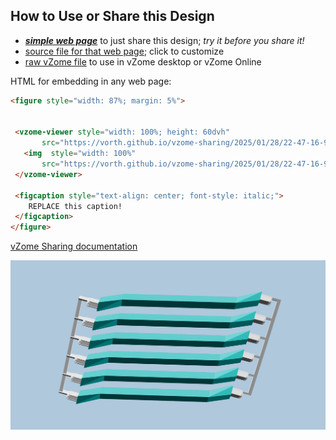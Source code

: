 
## How to Use or Share this Design

 - [***simple web page***](<https://vorth.github.io/vzome-sharing/2025/01/28/22-47-16-981Z-bg1-for-sls-printing-6/>) to just share this design; *try it before you share it!*
 - [source file for that web page](<https://github.com/vorth/vzome-sharing/edit/main/2025/01/28/22-47-16-981Z-bg1-for-sls-printing-6/index.md>); click to customize
 - [raw vZome file](<https://raw.githubusercontent.com/vorth/vzome-sharing/main/2025/01/28/22-47-16-981Z-bg1-for-sls-printing-6/bg1-for-sls-printing-6.vZome>) to use in vZome desktop or vZome Online
 
 HTML for embedding in any web page:
 ```html
<figure style="width: 87%; margin: 5%">
  
  
  <vzome-viewer style="width: 100%; height: 60dvh" 
        src="https://vorth.github.io/vzome-sharing/2025/01/28/22-47-16-981Z-bg1-for-sls-printing-6/bg1-for-sls-printing-6.vZome" >
    <img  style="width: 100%"
        src="https://vorth.github.io/vzome-sharing/2025/01/28/22-47-16-981Z-bg1-for-sls-printing-6/bg1-for-sls-printing-6.png" >
  </vzome-viewer>

  <figcaption style="text-align: center; font-style: italic;">
     REPLACE this caption!
  </figcaption>
</figure>

 ```

[vZome Sharing documentation](https://vzome.github.io/vzome/sharing.html#how-it-works)

![Image](<bg1-for-sls-printing-6.png>)

